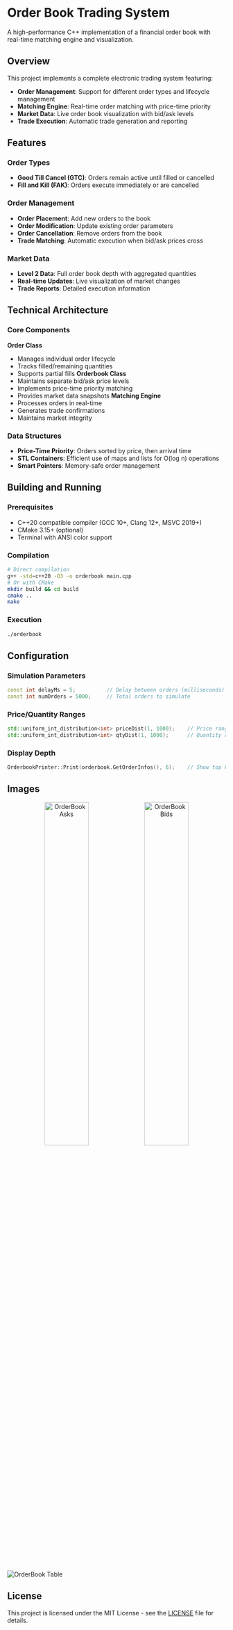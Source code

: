 # Order Book Trading System
A high-performance C++ implementation of a financial order book with real-time matching engine and visualization.
## Overview
This project implements a complete electronic trading system featuring:
- **Order Management**: Support for different order types and lifecycle management
- **Matching Engine**: Real-time order matching with price-time priority
- **Market Data**: Live order book visualization with bid/ask levels
- **Trade Execution**: Automatic trade generation and reporting
## Features
### Order Types
- **Good Till Cancel (GTC)**: Orders remain active until filled or cancelled
- **Fill and Kill (FAK)**: Orders execute immediately or are cancelled
### Order Management
- **Order Placement**: Add new orders to the book
- **Order Modification**: Update existing order parameters
- **Order Cancellation**: Remove orders from the book
- **Trade Matching**: Automatic execution when bid/ask prices cross
### Market Data
- **Level 2 Data**: Full order book depth with aggregated quantities
- **Real-time Updates**: Live visualization of market changes
- **Trade Reports**: Detailed execution information
## Technical Architecture
### Core Components
**Order Class**
- Manages individual order lifecycle
- Tracks filled/remaining quantities
- Supports partial fills
**Orderbook Class**
- Maintains separate bid/ask price levels
- Implements price-time priority matching
- Provides market data snapshots
**Matching Engine**
- Processes orders in real-time
- Generates trade confirmations
- Maintains market integrity
### Data Structures
- **Price-Time Priority**: Orders sorted by price, then arrival time
- **STL Containers**: Efficient use of maps and lists for O(log n) operations
- **Smart Pointers**: Memory-safe order management
## Building and Running
### Prerequisites
- C++20 compatible compiler (GCC 10+, Clang 12+, MSVC 2019+)
- CMake 3.15+ (optional)
- Terminal with ANSI color support
### Compilation
```bash
# Direct compilation
g++ -std=c++20 -O3 -o orderbook main.cpp
# Or with CMake
mkdir build && cd build
cmake ..
make
```
### Execution
```bash
./orderbook
```
## Configuration
### Simulation Parameters
```cpp
const int delayMs = 5;          // Delay between orders (milliseconds)
const int numOrders = 5000;     // Total orders to simulate
```
### Price/Quantity Ranges
```cpp
std::uniform_int_distribution<int> priceDist(1, 1000);    // Price range
std::uniform_int_distribution<int> qtyDist(1, 1000);      // Quantity range
```
### Display Depth
```cpp
OrderbookPrinter::Print(orderbook.GetOrderInfos(), 6);    // Show top 6 levels
```
## Images

<p align="center">
  <img src="https://github.com/user-attachments/assets/d95f8985-29e3-41cc-8cf1-7905c13e35cb" alt="OrderBook Asks" width="45%"/>
  <img src="https://github.com/user-attachments/assets/e1c04c2f-4d56-41c9-ade6-49df68ed3efa" alt="OrderBook Bids" width="45%"/>
</p>

![OrderBook Table](https://github.com/user-attachments/assets/dfaf5a17-516d-4f7e-82b4-d5cf8d5173f0)
## License
This project is licensed under the MIT License - see the [LICENSE](LICENSE) file for details.
